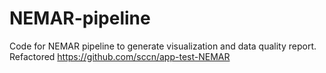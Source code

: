 # NEMAR-pipeline
Code for NEMAR pipeline to generate visualization and data quality report. Refactored https://github.com/sccn/app-test-NEMAR
